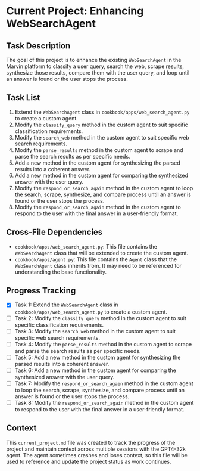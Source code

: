 # Current Project: Enhancing WebSearchAgent

## Task Description
The goal of this project is to enhance the existing `WebSearchAgent` in the Marvin platform to classify a user query, search the web, scrape results, synthesize those results, compare them with the user query, and loop until an answer is found or the user stops the process.

## Task List
1. Extend the `WebSearchAgent` class in `cookbook/apps/web_search_agent.py` to create a custom agent.
2. Modify the `classify_query` method in the custom agent to suit specific classification requirements.
3. Modify the `search_web` method in the custom agent to suit specific web search requirements.
4. Modify the `parse_results` method in the custom agent to scrape and parse the search results as per specific needs.
5. Add a new method in the custom agent for synthesizing the parsed results into a coherent answer.
6. Add a new method in the custom agent for comparing the synthesized answer with the user query.
7. Modify the `respond_or_search_again` method in the custom agent to loop the search, scrape, synthesize, and compare process until an answer is found or the user stops the process.
8. Modify the `respond_or_search_again` method in the custom agent to respond to the user with the final answer in a user-friendly format.

## Cross-File Dependencies
- `cookbook/apps/web_search_agent.py`: This file contains the `WebSearchAgent` class that will be extended to create the custom agent.
- `cookbook/apps/agent.py`: This file contains the `Agent` class that the `WebSearchAgent` class inherits from. It may need to be referenced for understanding the base functionality.

## Progress Tracking
- [x] Task 1: Extend the `WebSearchAgent` class in `cookbook/apps/web_search_agent.py` to create a custom agent.
- [ ] Task 2: Modify the `classify_query` method in the custom agent to suit specific classification requirements.
- [ ] Task 3: Modify the `search_web` method in the custom agent to suit specific web search requirements.
- [ ] Task 4: Modify the `parse_results` method in the custom agent to scrape and parse the search results as per specific needs.
- [ ] Task 5: Add a new method in the custom agent for synthesizing the parsed results into a coherent answer.
- [ ] Task 6: Add a new method in the custom agent for comparing the synthesized answer with the user query.
- [ ] Task 7: Modify the `respond_or_search_again` method in the custom agent to loop the search, scrape, synthesize, and compare process until an answer is found or the user stops the process.
- [ ] Task 8: Modify the `respond_or_search_again` method in the custom agent to respond to the user with the final answer in a user-friendly format.

## Context
This `current_project.md` file was created to track the progress of the project and maintain context across multiple sessions with the GPT4-32k agent. The agent sometimes crashes and loses context, so this file will be used to reference and update the project status as work continues.
